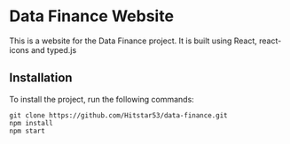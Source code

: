 # Data Finance Website
This is a website for the Data Finance project. It is built using React, react-icons and typed.js

## Installation
To install the project, run the following commands:
```
git clone https://github.com/Hitstar53/data-finance.git
npm install
npm start
```
